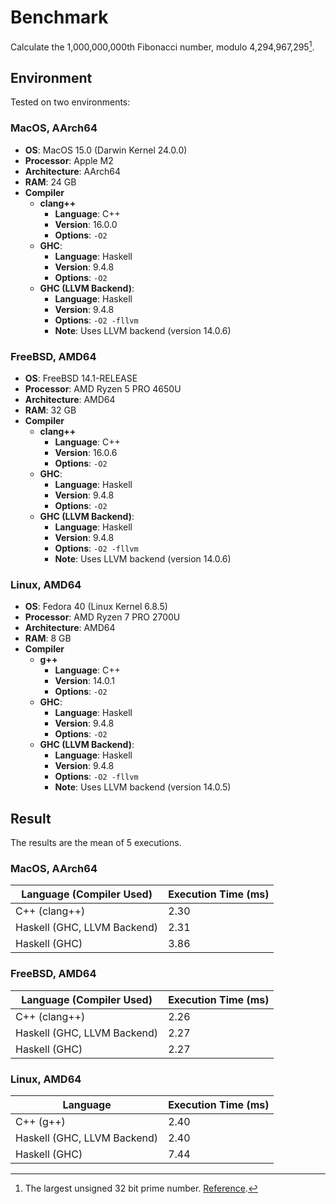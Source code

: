 # Benchmark

Calculate the 1,000,000,000th Fibonacci number, modulo 4,294,967,295[^1].

[^1]: The largest unsigned 32 bit prime number.
    [Reference](https://en.wikipedia.org/wiki/4,294,967,295).

## Environment

Tested on two environments:

### MacOS, AArch64

- **OS**: MacOS 15.0 (Darwin Kernel 24.0.0)
- **Processor**: Apple M2
- **Architecture**: AArch64
- **RAM**: 24 GB
- **Compiler**
  - **clang++**
    - **Language**: C++
    - **Version**: 16.0.0
    - **Options**: `-O2`
  - **GHC**: 
    - **Language**: Haskell
    - **Version**: 9.4.8
    - **Options**: `-O2`
  - **GHC (LLVM Backend)**: 
    - **Language**: Haskell
    - **Version**: 9.4.8
    - **Options**: `-O2 -fllvm`
    - **Note**: Uses LLVM backend (version 14.0.6)

### FreeBSD, AMD64

- **OS**: FreeBSD 14.1-RELEASE
- **Processor**: AMD Ryzen 5 PRO 4650U
- **Architecture**: AMD64
- **RAM**: 32 GB
- **Compiler**
  - **clang++**
    - **Language**: C++
    - **Version**: 16.0.6
    - **Options**: `-O2`
  - **GHC**: 
    - **Language**: Haskell
    - **Version**: 9.4.8
    - **Options**: `-O2`
  - **GHC (LLVM Backend)**: 
    - **Language**: Haskell
    - **Version**: 9.4.8
    - **Options**: `-O2 -fllvm`
    - **Note**: Uses LLVM backend (version 14.0.6)

### Linux, AMD64

- **OS**: Fedora 40 (Linux Kernel 6.8.5)
- **Processor**: AMD Ryzen 7 PRO 2700U
- **Architecture**: AMD64
- **RAM**: 8 GB
- **Compiler**
  - **g++**
    - **Language**: C++
    - **Version**: 14.0.1
    - **Options**: `-O2`
  - **GHC**: 
    - **Language**: Haskell
    - **Version**: 9.4.8
    - **Options**: `-O2`
  - **GHC (LLVM Backend)**: 
    - **Language**: Haskell
    - **Version**: 9.4.8
    - **Options**: `-O2 -fllvm`
    - **Note**: Uses LLVM backend (version 14.0.5)

## Result

The results are the mean of 5 executions.

### MacOS, AArch64

|Language (Compiler Used)|Execution Time (ms)|
|--------|------------------|
|C++ (clang++)|2.30|
|Haskell (GHC, LLVM Backend)|2.31|
|Haskell (GHC)|3.86|

### FreeBSD, AMD64

|Language (Compiler Used)|Execution Time (ms)|
|--------|------------------|
|C++ (clang++)|2.26|
|Haskell (GHC, LLVM Backend)|2.27|
|Haskell (GHC)|2.27|

### Linux, AMD64

|Language|Execution Time (ms)|
|--------|------------------|
|C++ (g++)|2.40|
|Haskell (GHC, LLVM Backend)|2.40|
|Haskell (GHC)|7.44|
